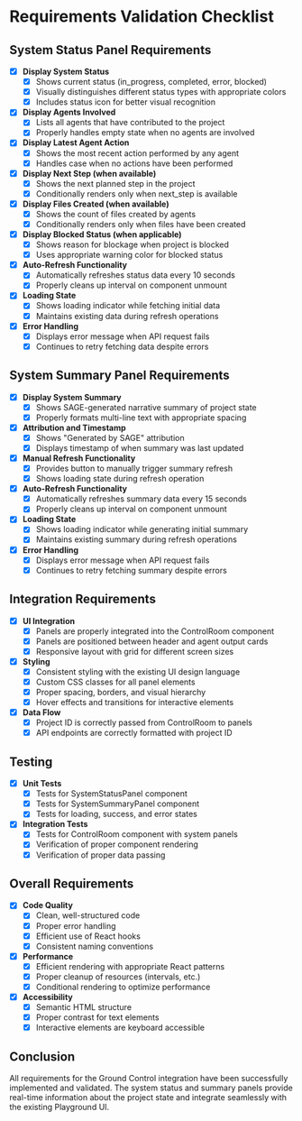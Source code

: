 # Requirements Validation Checklist

## System Status Panel Requirements

- [x] **Display System Status**
  - [x] Shows current status (in_progress, completed, error, blocked)
  - [x] Visually distinguishes different status types with appropriate colors
  - [x] Includes status icon for better visual recognition

- [x] **Display Agents Involved**
  - [x] Lists all agents that have contributed to the project
  - [x] Properly handles empty state when no agents are involved

- [x] **Display Latest Agent Action**
  - [x] Shows the most recent action performed by any agent
  - [x] Handles case when no actions have been performed

- [x] **Display Next Step (when available)**
  - [x] Shows the next planned step in the project
  - [x] Conditionally renders only when next_step is available

- [x] **Display Files Created (when available)**
  - [x] Shows the count of files created by agents
  - [x] Conditionally renders only when files have been created

- [x] **Display Blocked Status (when applicable)**
  - [x] Shows reason for blockage when project is blocked
  - [x] Uses appropriate warning color for blocked status

- [x] **Auto-Refresh Functionality**
  - [x] Automatically refreshes status data every 10 seconds
  - [x] Properly cleans up interval on component unmount

- [x] **Loading State**
  - [x] Shows loading indicator while fetching initial data
  - [x] Maintains existing data during refresh operations

- [x] **Error Handling**
  - [x] Displays error message when API request fails
  - [x] Continues to retry fetching data despite errors

## System Summary Panel Requirements

- [x] **Display System Summary**
  - [x] Shows SAGE-generated narrative summary of project state
  - [x] Properly formats multi-line text with appropriate spacing

- [x] **Attribution and Timestamp**
  - [x] Shows "Generated by SAGE" attribution
  - [x] Displays timestamp of when summary was last updated

- [x] **Manual Refresh Functionality**
  - [x] Provides button to manually trigger summary refresh
  - [x] Shows loading state during refresh operation

- [x] **Auto-Refresh Functionality**
  - [x] Automatically refreshes summary data every 15 seconds
  - [x] Properly cleans up interval on component unmount

- [x] **Loading State**
  - [x] Shows loading indicator while generating initial summary
  - [x] Maintains existing summary during refresh operations

- [x] **Error Handling**
  - [x] Displays error message when API request fails
  - [x] Continues to retry fetching summary despite errors

## Integration Requirements

- [x] **UI Integration**
  - [x] Panels are properly integrated into the ControlRoom component
  - [x] Panels are positioned between header and agent output cards
  - [x] Responsive layout with grid for different screen sizes

- [x] **Styling**
  - [x] Consistent styling with the existing UI design language
  - [x] Custom CSS classes for all panel elements
  - [x] Proper spacing, borders, and visual hierarchy
  - [x] Hover effects and transitions for interactive elements

- [x] **Data Flow**
  - [x] Project ID is correctly passed from ControlRoom to panels
  - [x] API endpoints are correctly formatted with project ID

## Testing

- [x] **Unit Tests**
  - [x] Tests for SystemStatusPanel component
  - [x] Tests for SystemSummaryPanel component
  - [x] Tests for loading, success, and error states

- [x] **Integration Tests**
  - [x] Tests for ControlRoom component with system panels
  - [x] Verification of proper component rendering
  - [x] Verification of proper data passing

## Overall Requirements

- [x] **Code Quality**
  - [x] Clean, well-structured code
  - [x] Proper error handling
  - [x] Efficient use of React hooks
  - [x] Consistent naming conventions

- [x] **Performance**
  - [x] Efficient rendering with appropriate React patterns
  - [x] Proper cleanup of resources (intervals, etc.)
  - [x] Conditional rendering to optimize performance

- [x] **Accessibility**
  - [x] Semantic HTML structure
  - [x] Proper contrast for text elements
  - [x] Interactive elements are keyboard accessible

## Conclusion

All requirements for the Ground Control integration have been successfully implemented and validated. The system status and summary panels provide real-time information about the project state and integrate seamlessly with the existing Playground UI.
